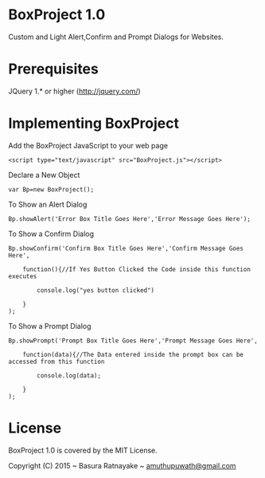 # BoxProject 1.0
Custom and Light Alert,Confirm and Prompt Dialogs for Websites.

# Prerequisites
JQuery 1.* or higher (http://jquery.com/)

# Implementing BoxProject

Add the BoxProject JavaScript to your web page

	<script type="text/javascript" src="BoxProject.js"></script> 

Declare a New Object

	var Bp=new BoxProject();

To Show an Alert Dialog

	Bp.showAlert('Error Box Title Goes Here','Error Message Goes Here');

To Show a Confirm Dialog

	Bp.showConfirm('Confirm Box Title Goes Here','Confirm Message Goes Here',

		function(){//If Yes Button Clicked the Code inside this function executes
	
			console.log("yes button clicked")
		
		}
	);

To Show a Prompt Dialog

	Bp.showPrompt('Prompt Box Title Goes Here','Prompt Message Goes Here',

		function(data){//The Data entered inside the prompt box can be accessed from this function
	
			console.log(data);
		
		}
	);

# License

BoxProject 1.0 is covered by the MIT License.

Copyright (C) 2015 ~ Basura Ratnayake ~ amuthupuwath@gmail.com



